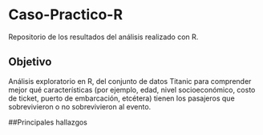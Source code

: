 # Caso-Practico-R
Repositorio de los resultados del análisis realizado con R.

## Objetivo
Análisis exploratorio en R, del conjunto de datos Titanic para comprender mejor qué características (por ejemplo, edad, nivel socioeconómico, costo de ticket, puerto de embarcación, etcétera) tienen los pasajeros que sobrevivieron o no sobrevivieron al evento.

##Principales hallazgos

